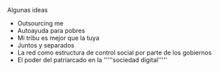 Algunas ideas

* Outsourcing me
* Autoayuda para pobres
* Mi tribu es mejor que la tuya
* Juntos y separados
* La red como estructura de control social por parte de los gobiernos
* El poder del patriarcado en la '''''sociedad digital'''''
